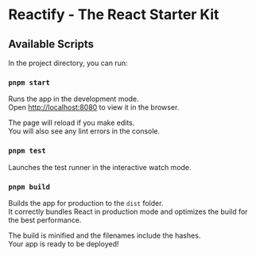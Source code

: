 # Reactify - The React Starter Kit

## Available Scripts

In the project directory, you can run:

### `pnpm start`

Runs the app in the development mode.\
Open [http://localhost:8080](http://localhost:8080) to view it in the browser.

The page will reload if you make edits.\
You will also see any lint errors in the console.

### `pnpm test`

Launches the test runner in the interactive watch mode.

### `pnpm build`

Builds the app for production to the `dist` folder.\
It correctly bundles React in production mode and optimizes the build for the best
performance.

The build is minified and the filenames include the hashes.\
Your app is ready to be deployed!
